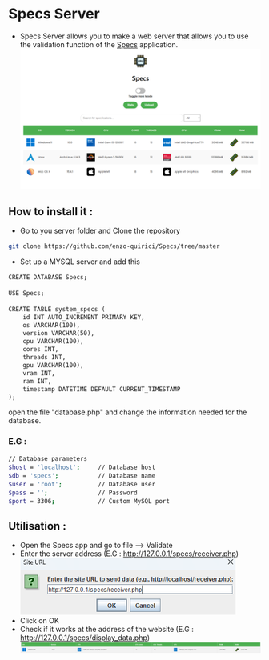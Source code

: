 # Specs Server
- Specs Server allows you to make a web server that allows you to use the validation function of the [Specs](https://github.com/enzo-quirici/Specs/
  ) application.  
  ![img.png](img.png)
## How to install it :
- Go to you server folder and Clone the repository
```Bash
git clone https://github.com/enzo-quirici/Specs/tree/master  
```
- Set up a MYSQL server and add this
```MYSQL
CREATE DATABASE Specs;

USE Specs;

CREATE TABLE system_specs (
    id INT AUTO_INCREMENT PRIMARY KEY,
    os VARCHAR(100),                       
    version VARCHAR(50),
    cpu VARCHAR(100),
    cores INT,                            
    threads INT,                    
    gpu VARCHAR(100),                      
    vram INT,
    ram INT,                    
    timestamp DATETIME DEFAULT CURRENT_TIMESTAMP        
);

```
open the file "database.php" and change the information needed for the database.

### E.G :
```Bash
// Database parameters
$host = 'localhost';     // Database host
$db = 'specs';           // Database name
$user = 'root';          // Database user
$pass = '';              // Password
$port = 3306;            // Custom MySQL port
```
## Utilisation :
- Open the Specs app and go to file --> Validate
- Enter the server address (E.G : http://127.0.0.1/specs/receiver.php)  
![img_1.png](img_1.png)
- Click on OK
- Check if it works at the address of the website (E.G : http://127.0.0.1/specs/display_data.php)  
![img_2.png](img_2.png)
